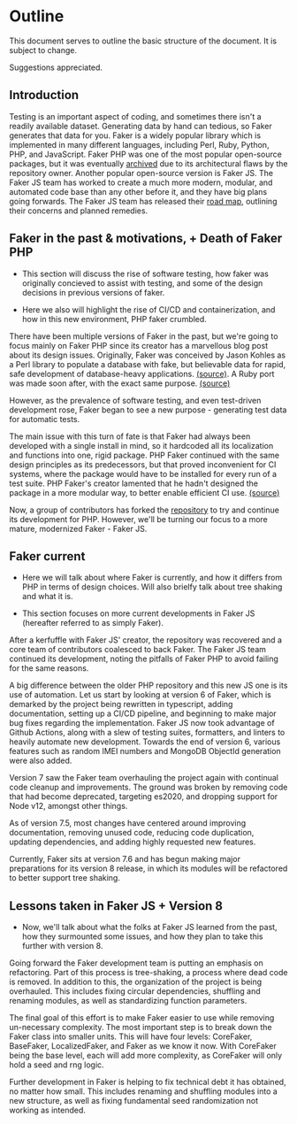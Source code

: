 # Outline

This document serves to outline the basic structure of the document. It is subject to change.

Suggestions appreciated.

## Introduction

Testing is an important aspect of coding, and sometimes there isn't a readily available dataset.
Generating data by hand can tedious, so Faker generates that data for you.
Faker is a widely popular library which is implemented in many different languages, including Perl, Ruby, Python, PHP, and JavaScript.
Faker PHP was one of the most popular open-source packages, but it was eventually [archived](https://github.com/fzaninotto/Faker) due to its architectural flaws by the repository owner.
Another popular open-source version is Faker JS.
The Faker JS team has worked to create a much more modern, modular, and automated code base than any other before it, and they have big plans going forwards.
The Faker JS team has released their [road map](https://fakerjs.dev/about/roadmap/v8.html), outlining their concerns and planned remedies.

## Faker in the past & motivations, + Death of Faker PHP

- This section will discuss the rise of software testing, how faker was originally concieved to assist with testing, and some of the design decisions in previous versions of faker.

- Here we also will highlight the rise of CI/CD and containerization, and how in this new environment, PHP faker crumbled.

There have been multiple versions of Faker in the past, but we're going to focus mainly on Faker PHP since its creator has a marvellous blog post about its design issues.
Originally, Faker was conceived by Jason Kohles as a Perl library to populate a database with fake, but believable data for rapid, safe development of database-heavy applications.
[(source)](https://metacpan.org/pod/Data::Faker).
A Ruby port was made soon after, with the exact same purpose.
[(source)](https://rubygems.org/gems/faker)

However, as the prevalence of software testing, and even test-driven development rose, Faker began to see a new purpose - generating test data for automatic tests.

The main issue with this turn of fate is that Faker had always been developed with a single install in mind, so it hardcoded all its localization and functions into one, rigid package.
PHP Faker continued with the same design principles as its predecessors, but that proved inconvenient for CI systems, where the package would have to be installed for every run of a test suite.
PHP Faker's creator lamented that he hadn't designed the package in a more modular way, to better enable efficient CI use. [(source)](https://marmelab.com/blog/2020/10/21/sunsetting-faker.html)

Now, a group of contributors has forked the [repository](https://github.com/FakerPHP/Faker) to try and continue its development for PHP.
However, we'll be turning our focus to a more mature, modernized Faker - Faker JS.

## Faker current

- Here we will talk about where Faker is currently, and how it differs from PHP in terms of design choices. Will also brielfy talk about tree shaking and what it is.

- This section focuses on more current developments in Faker JS (hereafter referred to as simply Faker).

After a kerfuffle with Faker JS' creator, the repository was recovered and a core team of contributors coalesced to back Faker.
The Faker JS team continued its development, noting the pitfalls of Faker PHP to avoid failing for the same reasons.

A big difference between the older PHP repository and this new JS one is its use of automation.
Let us start by looking at version 6 of Faker, which is demarked by the project being rewritten in typescript, adding documentation, setting up a CI/CD pipeline, and beginning to make major bug fixes regarding the implementation.
Faker JS now took advantage of Github Actions, along with a slew of testing suites, formatters, and linters to heavily automate new development.
Towards the end of version 6, various features such as random IMEI numbers and MongoDB ObjectId generation were also added.

Version 7 saw the Faker team overhauling the project again with continual code cleanup and improvements.
The ground was broken by removing code that had become deprecated, targeting es2020, and dropping support for Node v12, amongst other things.

As of version 7.5, most changes have centered around improving documentation, removing unused code, reducing code duplication, updating dependencies, and adding highly requested new features.

Currently, Faker sits at version 7.6 and has begun making major preparations for its version 8 release, in which its modules will be refactored to better support tree shaking.

## Lessons taken in Faker JS + Version 8

- Now, we'll talk about what the folks at Faker JS learned from the past, how they surmounted some issues, and how they plan to take this further with version 8.

Going forward the Faker development team is putting an emphasis on refactoring.
Part of this process is tree-shaking, a process where dead code is removed.
In addition to this, the organization of the project is being overhauled.
This includes fixing circular dependencies, shuffling and renaming modules, as well as standardizing function parameters.

The final goal of this effort is to make Faker easier to use while removing un-necessary complexity.
The most important step is to break down the Faker class into smaller units.
This will have four levels: CoreFaker, BaseFaker, LocalizedFaker, and Faker as we know it now.
With CoreFaker being the base level, each will add more complexity, as CoreFaker will only hold a seed and rng logic.

Further development in Faker is helping to fix technical debt it has obtained, no matter how small.
This includes renaming and shuffling modules into a new structure, as well as fixing fundamental seed randomization not working as intended.

